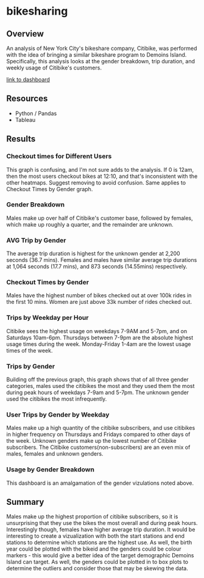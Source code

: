 # bikesharing
## Overview
An analysis of New York City's bikeshare company, Citibike, was performed with the idea of bringing a similar bikeshare program to Demoins Island. Specifically, this analysis looks at the gender breakdown, trip duration, and weekly usage of Citibike's customers. 

[link to dashboard](https://public.tableau.com/app/profile/jennifer.klein6089/viz/citi-bikesharingNU/Story1)

## Resources
* Python / Pandas
* Tableau

## Results
### Checkout times for Different Users

This graph is confusing, and I'm not sure adds to the analysis. If 0 is 12am, then the most users checkout bikes at 12:10, and that's inconsistent with the other heatmaps. Suggest removing to avoid confusion. Same applies to Checkout Times by Gender graph. 

### Gender Breakdown

Males make up over half of Citibike's customer base, followed by females, which make up roughly a quarter, and the remainder are unknown. 

### AVG Trip by Gender 

The average trip duration is highest for the unknown gender at 2,200 seconds (36.7 mins). Females and males have similar average trip durations at 1,064 seconds (17.7 mins), and 873 seconds (14.55mins) respectively. 

### Checkout Times by Gender
Males have the highest number of bikes checked out at over 100k rides in the first 10 mins. Women are just above 33k number of rides checked out. 

### Trips by Weekday per Hour
Citibike sees the highest usage on weekdays 7-9AM and 5-7pm, and on Saturdays 10am-6pm. Thursdays between 7-9pm are the absolute highest usage times during the week. Monday-Friday 1-4am are the lowest usage times of the week. 

### Trips by Gender
Building off the previous graph, this graph shows that of all three gender categories, males used the citibikes the most and they used them the most during peak hours of weekdays 7-9am and 5-7pm. The unknown gender used the citibikes the most infrequently. 

### User Trips by Gender by Weekday
Males make up a high quantity of the citibike subscribers, and use citibikes in higher frequency on Thursdays and Fridays compared to other days of the week. Unknown genders make up the lowest number of Citibike subscribers. The Citibike customers(non-subscribers) are an even mix of males, females and unknown genders. 

### Usage by Gender Breakdown
This dashboard is an amalgamation of the gender vizulations noted above. 


## Summary

Males make up the highest proportion of citibike subscribers, so it is unsurprising that they use the bikes the most overall and during peak hours. Interestingly though, females have higher average trip duration. It would be interesting to create a vizualization with both the start stations and end stations to determine which stations are the highest use. As well, the birth year could be plotted with the bikeid and the genders could be colour markers - this would give a better idea of the target demographic Demoins Island can target. As well, the genders could be plotted in to box plots to determine the outliers and consider those that may be skewing the data. 

